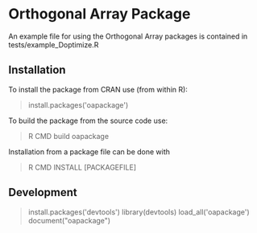 Orthogonal Array Package
========================

An example file for using the Orthogonal Array packages is contained in tests/example_Doptimize.R

Installation
------------

To install the package from CRAN use (from within R):

>  install.packages('oapackage')

To build the package from the source code use:

> R CMD build oapackage

Installation from a package file can be done with

> R CMD INSTALL [PACKAGEFILE]


Development
-----------

> install.packages('devtools')
> library(devtools)
> load_all('oapackage')
> document("oapackage") 
